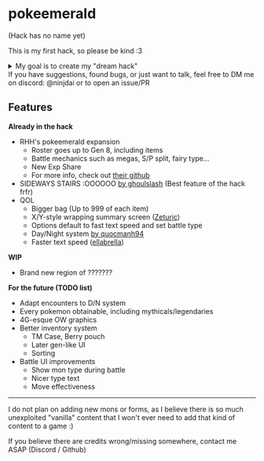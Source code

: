 # pokeemerald
(Hack has no name yet)

This is my first hack, so please be kind :3
<details>
  <summary>My goal is to create my "dream hack"</summary>

  Starting 2021, I started playing a lot of romhacks
  Mid-2022, I discovered Pokemon Unbound, which I have found to be the best romhack I ever played.
  I tried at the time creating a hack, but it was really bad, and more of a test game than a real hack.
  I now have a way better (still bad, but at least I know where to look when changing something lol) understanding of how the C language, GBA, the decomps... work.
  The creation of this hack is heavily inspired by Skeli's Pokemon Unbound. Even though I doubt I will ever come close to reach such a level of romhacking, my main goal is learning romhacking and relateds. If people end up enjoying this, that will be more than I ever wished :')
</details>
If you have suggestions, found bugs, or just want to talk, feel free to DM me on discord: @ninjdai or to open an issue/PR

## Features
**Already in the hack**
- RHH's pokeemerald expansion
    * Roster goes up to Gen 8, including items
    * Battle mechanics such as megas, S/P split, fairy type...
    * New Exp Share
    * For more info, check out [their github](https://github.com/rh-hideout/pokeemerald-expansion)
- SIDEWAYS STAIRS :OOOOOO [by ghoulslash](https://www.pokecommunity.com/showthread.php?p=10175618) (Best feature of the hack frfr)
- QOL
    * Bigger bag (Up to 999 of each item)
    * X/Y-style wrapping summary screen ([Zeturic](https://www.pokecommunity.com/showpost.php?p=10060875&postcount=27))
    * Options default to fast text speed and set battle type
    * Day/Night system [by quocmanh94](https://github.com/quocmanh94/pokeemerald/commit/a0fd237009a1bd1f999e3ab25ca07508985b4435)
    * Faster text speed ([ellabrella](https://www.pokecommunity.com/showpost.php?p=10400198))

**WIP**
- Brand new region of ???????

**For the future (TODO list)**
- Adapt encounters to D/N system
- Every pokemon obtainable, including mythicals/legendaries
- 4G-esque OW graphics
- Better inventory system
   * TM Case, Berry pouch
   * Later gen-like UI
   * Sorting
- Battle UI improvements
   * Show mon type during battle
   * Nicer type text
   * Move effectiveness


------
I do not plan on adding new mons or forms, as I believe there is so much unexploited "vanilla" content that I won't ever need to add that kind of content to a game :)

If you believe there are credits wrong/missing somewhere, contact me ASAP (Discord / Github)
